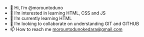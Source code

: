 - 👋 Hi, I’m @morountoduno
- 👀 I’m interested in learning HTML, CSS and JS 
- 🌱 I’m currently learning HTML
- 💞️ I’m looking to collaborate on understanding GIT and GITHUB
- 📫 How to reach me morountodunokedara@gmail.com

<!---
morountoduno/morountoduno is a ✨ special ✨ repository because its `README.md` (this file) appears on your GitHub profile.
You can click the Preview link to take a look at your changes.
--->

